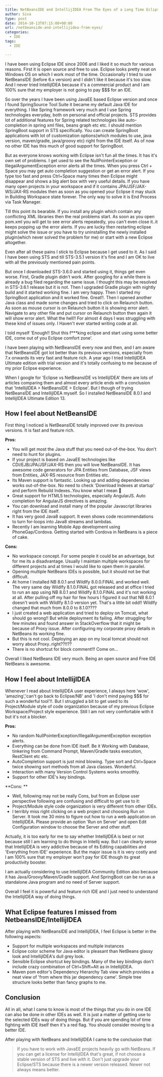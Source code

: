 ```yaml
---
title: NetBeansIDE and IntellijIDEA From The Eyes of a Long Time Eclipse User
author: Siva
type: post
date: 2014-10-13T07:15:00+00:00
url: /netbeanside-and-intellijidea-from-eyes/
categories:
  - IDE
tags:
  - IDE

---
```

I have been using Eclipse IDE since 2006 and I liked it so much for various reasons. First it is open source and free to use. Eclipse looks pretty neat on Windows OS on which I work most of the time. Occasionally I tried to use NetBeansIDE (before 6.x version) and I didn't like it because it's too slow. And I never tried IntellijIDEA because it's a commercial product and I am 100% sure that my employer is not going to pay $$$ for an IDE.

So over the years I have been using JavaEE based Eclipse version and once I found SpringSource Tool Suite it became my default Java IDE for everything. I like Spring framework very much and I use Spring technologies everyday, both on personal and official projects. STS provides lot of additional features for Spring related technologies like auto-completion in spring xml files, beans graph etc etc. I should mention SpringBoot support in STS specifically. You can create SpringBoot applications with lot of customization options(which modules to use, java version, maven/gradle, java/groovy etc) right from the IDE itself. As of now no other IDE has this much of good support for SpringBoot.

But as everyone knows working with Eclipse isn't fun all the times. It has it's own set of problems. I get used to see the NullPointerException or  IllegalArgumentException error alerts all the times. When you press Ctrl + Space you may get auto completion suggestion or get an error alert. If you type too fast and press Ctrl+Space many times then Eclipse might disappear and shows a big alert box with very useful details. If you have many open projects in your workspace and if it contains JPA/JSF/JAX-WS/JAX-RS modules then as soon as you opened your Eclipse it may stuck in Building Workspace state forever. The only way to solve it is End Process via Task Manager.

Till this point its bearable. If you install any plugin which contain any conflicting XML libraries then the real problems start. As soon as you open pom.xml you will get to see error alerts repeatedly, you can't even close it..it keeps popping up the error alerts. If you are lucky then restarting eclipse might solve the issue or you have to try uninstalling the newly installed plugin(which never solved the problem for me) or start with a new Eclipse altogether.

Even after all these pains I stick to Eclipse because I get used to it. As I said I have been using STS and till STS-3.5.1 version it's fine and I am OK to live with all the previously mentioned pain points.

But once I downloaded STS-3.6.0 and started using it, things get even worse. First, Gradle plugin didn't work. After googling for a while there is already a bug filed regarding the same issue. I thought this may be resolved in STS-3.6.1 release but it is not. Then I upgraded Gradle plugin with nightly build and it started working fine. I am very happy. Then I started my SpringBoot application and it worked fine. Great!!. Then I opened another Java class and made some changes and tried to click on Relaunch button. As soon as mouse cursor is on Relaunch button it is showing error alert. Navigate to any other file and put cursor on Relaunch button then again it will show error alert. What the hell!! For almost 4 days I was struggling with these kind of issues only. I Haven't ever started writing code at all.

I told myself 'Enough!! Shut this f\***king eclipse and start using some better IDE, come out of you Eclipse comfort zone'.

I have been playing with NetBeansIDE every now and then, and I am aware that NetBeansIDE got lot better than its previous versions, especially from 7.x onwards its very fast and feature rich. A year ago I tried IntellijIDEA Ultimate edition with trial version and it's totally confusing to me because of my prior Eclipse experience.

When I google for 'Eclipse vs NetBeansIDE vs IntellijIDEA' there are lots of articles comparing them and almost every article ends with a conclusion that 'IntellijIDEA > NetBeansIDE > Eclipse'. But I though of trying NetBeansIDE and IntellijIDEA myself. So I installed NetBeansIDE 8.0.1 and IntellijIDEA Ultimate Edition 13.

## How I feel about NetBeansIDE
  
First thing I noticed is NetBeansIDE totally improved over its previous versions. It is fast and feature rich.
  
**Pros:**

  * You will get most the Java stuff that you need out-of-the-box. You don't need to hunt for plugins.
  * If your project is based on JavaEE technologies like CDI/EJB/JPA/JSF/JAX-RS then you will love NetBeansIDE. It has awesome code generators for JPA Entities from Database, JSF views from Entities, JAX-RS resource from Entities etc.
  * Its Maven support is fantastic. Looking up and adding dependencies works out-of-the-box. No need to check 'Download Indexes at startup' and perform Rebuild Indexes..You know what I mean 🙂
  * Great support for HTML5 technologies, especially AngularJS. Auto completion for AngularJS directives is amazing.
  * You can download and install many of the popular Javascript libraries right from the IDE itself.
  * It has very good Java8 support. It even shows code recommendations to turn for-loops into Java8 streams and lambdas.
  * Recently I am learning Mobile App development using PhoneGap/Cordova. Getting started with Cordova in NetBeans is a piece of cake.

**Cons:**

  * No workspace concept. For some people it could be an advantage, but for me its a disadvantage. Usually I maintain multiple workspaces for different projects and at times I would like to open them in parallel.
  * Opening multiple NetBeans IDEs is possible, but it should not be that difficult.
  * At home I installed NB 8.0.1 and Wildlfy 8.0.0.FINAL and worked well. The very same day Wildlfy 8.1.0.FINAL got released and at office I tried to run an app using NB 8.0.1 and Wildlfy 8.1.0.FINAL and it's not working at all. After pulling off my hair for few hours I figured it out that NB 8.0.1 doesn't work with Wildlfy 8.1.0 version yet. That's a little bit odd!! Wildlfy changed that much from 8.0.0 to 8.1.0????
  * I just created a web application and tried to deploy on Tomcat, what should go wrong!! But while deployment its failing. After struggling for few minutes and found answer in StackOverflow that it might be because of Proxy issue. After configuring my corporate proxy details in NetBeans its working fine.
  * But this is not cool. Deploying an app on my local tomcat should not worry about Proxy..right??!!??
  * There is no shortcut for block comment!!! Come on&#8230;

Overall I liked NetBeans IDE very much. Being an open source and Free IDE NetBeans is awesome.

## How I feel about IntellijIDEA
  
Whenever I read about IntellijIDEA user experience, I always here 'wow', 'amazing','can't go back to Eclipse/NB' and 'I don't mind paying $$$ for such a wonderful tool'!!. But I struggled a bit to get used to its Project/Module style of code organization because of my previous Eclipse Workspace/Project style experience. Still I am not very comfortable with it but it's not a blocker.

**Pros:**

  * No random NullPointerException/IllegalArgumentException exception alerts.
  * Everything can be done from IDE itself. Be it Working with Database, tinkering from Command Prompt, Maven/Gradle tasks execution, RestClient etc etc.
  * AutoCompletion support is just mind blowing. Type sort and Ctrl+Space twice showing sort methods from all Java classes. Wonderful.
  * Interaction with many Version Control Systems works smoothly.
  * Support for other IDE's key bindings.

**Cons: **

  * Well, following may not be really Cons, but from an Eclipse user perspective following are confusing and difficult to get use to it:
  * Project/Module style code organization is very different from other IDEs.
  * I terribly miss right clicking on a web project and choosing Run on Server. It took me 30 mins to figure out how to run a web application on IntellijIDEA. Please provide an option 'Run on Server' and open Edit Configuration window to choose the Server and other stuff.

Actually, it is too early for me to say whether IntellijIDEA is best or not because still I am learning to do things in Intellij way. But I can clearly sense that IntellijIDEA is very addictive because of its Editing capabilities and 'Everything from IDE' experience. But the major issue is it is very costly and I am 100% sure that my employer won't pay for IDE though its great productivity booster.

I am actually considering to use IntellijIDEA Community Edition also because it has Java/Groovy/Maven/Gradle support. And SpringBoot can be run as a standalone Java program and no need of Server support.

Overall I feel it is powerful and feature rich IDE and I just need to understand the IntellijIDEA way of doing things.

## What Eclipse features I missed from NetbeansIDE/IntellijIDEA

After playing with NetBeansIDE and IntellijIDEA, I feel Eclipse is better in the following aspects:

  * Support for multiple workspaces and multiple instances
  * Eclipse color scheme for Java editor is pleasant than NetBeans glassy look and IntellijIDEA's dull grey look.
  * Sensible Eclipse shortcut key bindings. Many of the key bindings don't include crazy combination of Ctrl+Shift+Alt as in IntellijIDEA.
  * Maven pom editor's Dependency Hierarchy Tab view which provides a neat view of 'from where this jar dependency came'. Simple tree structure looks better than fancy graphs to me.

## Conclusion
  
All in all, what I came to know is most of the things that you do in one IDE can also be done in other IDEs as well. It is just a matter of getting use to the selected IDEs way of doing things. But if you are spending lot of time fighting with IDE itself then it's a red flag. You should consider moving to a better IDE.

After playing with NetBeans and IntellijIDEA I came to the conclusion that:

> If you have to work with JavaEE projects heavily go with NetBeans. If you can get a license for IntellijIDEA that's great, if not choose a stable version of STS and live with it. Don't just upgrade your Eclipse/STS because there is a newer version released. Newer not always means better.

